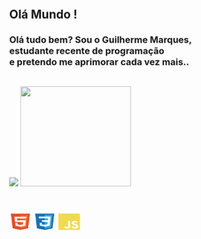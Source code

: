 <h2>Olá Mundo !</h2>
<h3>Olá tudo bem? Sou o Guilherme Marques,<br> estudante recente de programação<br>e pretendo me aprimorar cada vez mais..</h3>

<!-- Stats -->
<div style="display: inline_block"><br>
<img height="180em" src="https://github-readme-stats.vercel.app/api?username=guilhermeHenrique08&show_icons=true&theme=gotham&include_all_commits=true&count_private=true"/>
<img width="200em" height="180em" src="https://github-readme-stats.vercel.app/api/top-langs/?username=guilhermeHenrique08&show_icons=true&theme=gotham&include_all_commits=true&count_private=true"/>
</div>

##

<!-- Language -->
<div style="display: inline_block"><br>
<img align="center" alt="Guilherme-HTML5" height="30" width="40" src="https://raw.githubusercontent.com/devicons/devicon/master/icons/html5/html5-original.svg">
<img align="center" alt="Guilherme-CSS" height="30" width="40" src="https://raw.githubusercontent.com/devicons/devicon/master/icons/css3/css3-original.svg">
<img align="center" alt="Rafa-Js" height="30" width="40" src="https://raw.githubusercontent.com/devicons/devicon/master/icons/javascript/javascript-plain.svg">
</div>
  